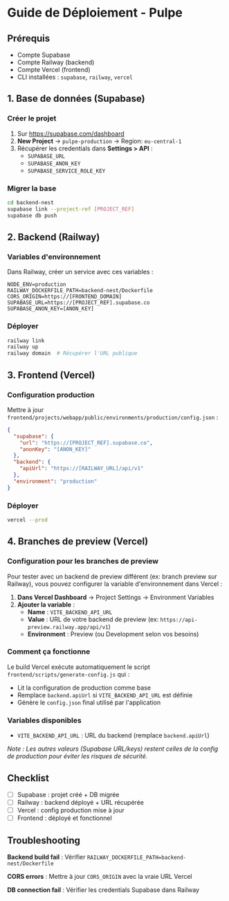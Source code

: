 # Guide de Déploiement - Pulpe

## Prérequis

- Compte Supabase
- Compte Railway (backend)
- Compte Vercel (frontend)
- CLI installées : `supabase`, `railway`, `vercel`

## 1. Base de données (Supabase)

### Créer le projet

1. Sur https://supabase.com/dashboard
2. **New Project** → `pulpe-production` → Region: `eu-central-1`
3. Récupérer les credentials dans **Settings > API** :
   - `SUPABASE_URL`
   - `SUPABASE_ANON_KEY`
   - `SUPABASE_SERVICE_ROLE_KEY`

### Migrer la base

```bash
cd backend-nest
supabase link --project-ref [PROJECT_REF]
supabase db push
```

## 2. Backend (Railway)

### Variables d'environnement

Dans Railway, créer un service avec ces variables :

```env
NODE_ENV=production
RAILWAY_DOCKERFILE_PATH=backend-nest/Dockerfile
CORS_ORIGIN=https://[FRONTEND_DOMAIN]
SUPABASE_URL=https://[PROJECT_REF].supabase.co
SUPABASE_ANON_KEY=[ANON_KEY]
```

### Déployer

```bash
railway link
railway up
railway domain  # Récupérer l'URL publique
```

## 3. Frontend (Vercel)

### Configuration production

Mettre à jour `frontend/projects/webapp/public/environments/production/config.json` :

```json
{
  "supabase": {
    "url": "https://[PROJECT_REF].supabase.co",
    "anonKey": "[ANON_KEY]"
  },
  "backend": {
    "apiUrl": "https://[RAILWAY_URL]/api/v1"
  },
  "environment": "production"
}
```

### Déployer

```bash
vercel --prod
```

## 4. Branches de preview (Vercel)

### Configuration pour les branches de preview

Pour tester avec un backend de preview différent (ex: branch preview sur Railway), vous pouvez configurer la variable d'environnement dans Vercel :

1. **Dans Vercel Dashboard** → Project Settings → Environment Variables
2. **Ajouter la variable** :
   - **Name** : `VITE_BACKEND_API_URL`
   - **Value** : URL de votre backend de preview (ex: `https://api-preview.railway.app/api/v1`)
   - **Environment** : Preview (ou Development selon vos besoins)

### Comment ça fonctionne

Le build Vercel exécute automatiquement le script `frontend/scripts/generate-config.js` qui :
- Lit la configuration de production comme base
- Remplace `backend.apiUrl` si `VITE_BACKEND_API_URL` est définie
- Génère le `config.json` final utilisé par l'application

### Variables disponibles

- `VITE_BACKEND_API_URL` : URL du backend (remplace `backend.apiUrl`)

*Note : Les autres valeurs (Supabase URL/keys) restent celles de la config de production pour éviter les risques de sécurité.*

## Checklist

- [ ] Supabase : projet créé + DB migrée
- [ ] Railway : backend déployé + URL récupérée
- [ ] Vercel : config production mise à jour
- [ ] Frontend : déployé et fonctionnel

## Troubleshooting

**Backend build fail** : Vérifier `RAILWAY_DOCKERFILE_PATH=backend-nest/Dockerfile`

**CORS errors** : Mettre à jour `CORS_ORIGIN` avec la vraie URL Vercel

**DB connection fail** : Vérifier les credentials Supabase dans Railway
